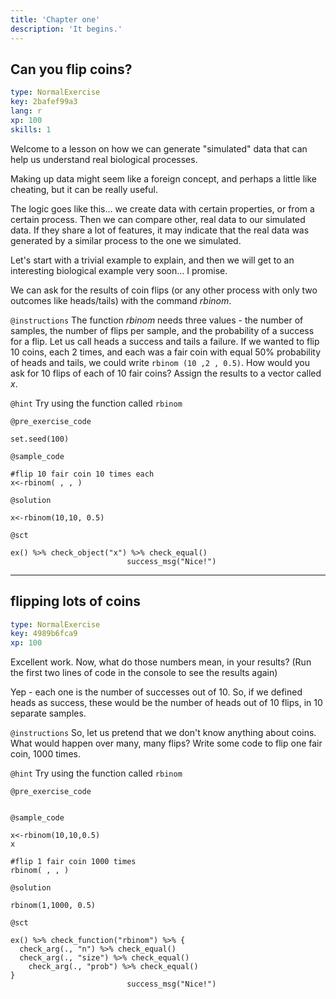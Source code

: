 ```yaml
---
title: 'Chapter one'
description: 'It begins.'
---
```


## Can you flip coins?

```yaml
type: NormalExercise
key: 2bafef99a3
lang: r
xp: 100
skills: 1
```

Welcome to a lesson on how we can generate "simulated" data that can help us understand real biological processes. 

Making up data might seem like a foreign concept, and perhaps a little like cheating, but it can be really useful. 

The logic goes like this... we create data with certain properties, or from a certain process. Then we can compare other, real data to our simulated data. If they share a lot of features, it may indicate that the real data was generated by a similar process to the one we simulated. 

Let's start with a trivial example to explain, and then we will get to an interesting biological example very soon... I promise. 

We can ask for the results of coin flips (or any other process with only two outcomes like heads/tails) with the command _rbinom_.



`@instructions`
The function _rbinom_ needs three values - the number of samples, the number of flips per sample, and the probability of a success for a flip. Let us call heads a success and tails a failure. If we wanted to flip 10 coins, each 2 times, and each was a fair coin with equal 50% probability of heads and tails, we could write `rbinom (10 ,2 , 0.5)`. How would you ask for 10 flips of each of 10 fair coins? Assign the results to a vector called _x_.

`@hint`
Try using the function called `rbinom`

`@pre_exercise_code`
```{r}
set.seed(100)
```

`@sample_code`
```{r}
#flip 10 fair coin 10 times each
x<-rbinom( , , )
```

`@solution`
```{r}
x<-rbinom(10,10, 0.5)
```

`@sct`
```{r}
ex() %>% check_object("x") %>% check_equal()
                          success_msg("Nice!")
```

---

## flipping lots of coins

```yaml
type: NormalExercise
key: 4989b6fca9
xp: 100
```

Excellent work. Now, what do those numbers mean, in your results? (Run the first two lines of code in the console to see the results again)

 Yep - each one is the number of successes out of 10. So, if we defined heads as success, these would be the number of heads out of 10 flips, in 10 separate samples. 

`@instructions`
So, let us pretend that we don't know anything about coins. What would happen over many, many flips? Write some code to flip one fair coin, 1000 times.

`@hint`
Try using the function called `rbinom`

`@pre_exercise_code`
```{r}

```

`@sample_code`
```{r}
x<-rbinom(10,10,0.5)
x

#flip 1 fair coin 1000 times 
rbinom( , , )
```

`@solution`
```{r}
rbinom(1,1000, 0.5)
```

`@sct`
```{r}
ex() %>% check_function("rbinom") %>% {
  check_arg(., "n") %>% check_equal()
  check_arg(., "size") %>% check_equal()
    check_arg(., "prob") %>% check_equal()
}
                          success_msg("Nice!")
```
